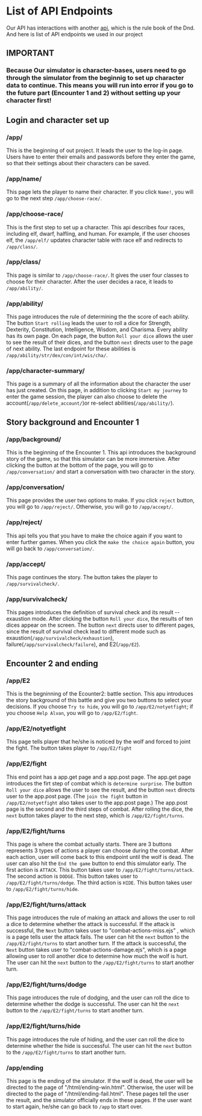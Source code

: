 # List of API Endpoints

Our API has interactions with another [api](https://www.dnd5eapi.co/docs/#overview--getting-started), which is the rule book of the Dnd.
And here is list of API endpoints we used in our project

## IMPORTANT
### Because Our simulator is character-bases, users need to go through the simulator from the beginnig to set up character data to continue. This means you will run into error if you go to the future part (Encounter 1 and 2) without setting up your character first!

## Login and character set up
### /app/
This is the beginning of out project. It leads the user to the log-in page. Users have to enter their emails and passwords before they enter the game, so that their settings about their characters can be saved.

### /app/name/
This page lets the player to name their character. If you click `Name!`, you will go to the next step `/app/choose-race/`.

### /app/choose-race/
This is the first step to set up a character. This api describes four races, including elf, dwarf, halfling, and human. For example, if the user chooses elf, the `/app/elf/` updates character table with race elf and redirects to `/app/class/`.

### /app/class/
This page is similar to `/app/choose-race/`. It gives the user four classes to choose for their character. After the user decides a race, it leads to `/app/ability/`.

### /app/ability/
This page introduces the rule of determining the the score of each ability. The button `Start rolling` leads the user to roll a dice for Strength, Dexterity, Constitution, Intelligence, Wisdom, and Charisma. Every ability has its own page. On each page, the button `Roll your dice` allows the user to see the result of their dices, and the button `next` directs user to the page of next ability. The last endpoint for these abilities is `/app/ability/str/dex/con/int/wis/cha/`.

### /app/character-summary/
This page is a summary of all the information about the character the user has just created. On this page, in addition to clicking `Start my journey` to enter the game session, the player can also choose to delete the account(`/app/delete_account/`)or re-select abilities(`/app/ability/`). 

## Story background and Encounter 1

### /app/background/
This is the beginning of the Encounter 1. This api introduces the background story of the game, so that this simulator can be more immersive. After clicking the button at the bottom of the page, you will go to `/app/conversation/` and start a conversation with two character in the story.

### /app/conversation/
This page provides the user two options to make. If you click `reject` button, you will go to `/app/reject/`. Otherwise, you will go to `/app/accept/`.

### /app/reject/
This api tells you that you have to make the choice again if you want to enter further games. When you click the `make the choice again` button, you will go back to `/app/conversation/`.

### /app/accept/
This page continues the story. The button takes the player to `/app/survivalcheck/`.

### /app/survivalcheck/
This pages introduces the definition of survival check and its result -- exaustion mode. After clicking the button `Roll your dice`, the results of ten dices appear on the screen. The button `next` directs user to different pages, since the result of survival check lead to different mode such as exaustion(`/app/survivalcheck/exhaustion`), failure(`/app/survivalcheck/failure`), and E2(`/app/E2`).

## Encounter 2 and ending
### /app/E2
This is the begninning of the Ecounter2: battle section. This apu introduces the story background of this battle and give you two buttons to select your decisions. If you choose  `Try to hide`, you will go to `/app/E2/notyetfight`; if you choose `Help Alvan`, you will go to `/app/E2/fight`.

### /app/E2/notyetfight
This page tells player that he/she is noticed by the wolf and forced to joint the fight. The button takes player to `/app/E2/fight`

### /app/E2/fight
This end point has a app.get page and a app.post page. The app.get page introduces the firt step of combat which is `determine surprise`. The button `Roll your dice` allows the user to see the result, and the button `next` directs user to the app.post page. (The `join the fight` button in `/app/E2/notyetfight` also takes user to the app.post page.)
The app.post page is the second and the third steps of combat. After rolling the dice, the `next` button takes player to the next step, which is `/app/E2/fight/turns`.

### /app/E2/fight/turns
This page is where the combat actually starts. There are 3 buttons represents 3 types of actions a player can choose during the combat. After each action, user will come back to this endpoint until the wolf is dead. The user can also hit the `End the game` button to end this simulator early.
The first action is `ATTACK`. This button takes user to `/app/E2/fight/turns/attack`.
The second action is `DODGE`. This button takes user to `/app/E2/fight/turns/dodge`.
The third action is `HIDE`. This button takes user to `/app/E2/fight/turns/hide`.

### /app/E2/fight/turns/attack
This page introduces the rule of making an attack and allows the user to roll a dice to determine whether the attack is successful. 
If the attack is successful, the `Next` button takes user to "combat-actions-miss.ejs" , which is a page tells user the attack fails. The user can hit the `next` button to the `/app/E2/fight/turns` to start another turn.
If the attack is successful, the `Next` button takes user to "combat-actions-damage.ejs", which is a page allowing user to roll another dice to determine how much the wolf is hurt. The user can hit the `next` button to the `/app/E2/fight/turns` to start another turn.

### /app/E2/fight/turns/dodge
This page introduces the rule of dodging, and the user can roll the dice to determine whether the dodge is successful. The user can hit the `next` button to the `/app/E2/fight/turns` to start another turn.

### /app/E2/fight/turns/hide
This page introduces the rule of hiding, and the user can roll the dice to determine whether the hide is successful. The user can hit the `next` button to the `/app/E2/fight/turns` to start another turn.

### /app/ending
This page is the ending of the simulator. If the wolf is dead, the user will be directed to the page of "/html/ending-win.html". Otherwise, the user will be directed to the page of "/html/ending-fail.html". These pages tell the user the result, and the simulator officially ends in these pages. If the user want to start again, he/she can go back to `/app` to start over.
